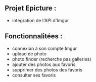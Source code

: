Projet Epicture :
-------------

- intégration de l'API d'Imgur


Fonctionnalitées : 
--------------

- connexion à son compte Imgur
- upload de photo
- photo finder (recherche pas galleries)
- ajouter des photos aux favoris
- supprimer des photos des favoris
- consulter ses favoris

